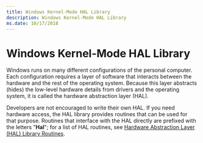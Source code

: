 ```yaml
---
title: Windows Kernel-Mode HAL Library
description: Windows Kernel-Mode HAL Library
ms.date: 10/17/2018
---
```


# Windows Kernel-Mode HAL Library


Windows runs on many different configurations of the personal computer. Each configuration requires a layer of software that interacts between the hardware and the rest of the operating system. Because this layer abstracts (hides) the low-level hardware details from drivers and the operating system, it is called the hardware abstraction layer (HAL).

Developers are not encouraged to write their own HAL. If you need hardware access, the HAL library provides routines that can be used for that purpose. Routines that interface with the HAL directly are prefixed with the letters "**Hal**"; for a list of HAL routines, see [Hardware Abstraction Layer (HAL) Library Routines](/previous-versions/windows/hardware/drivers/ff546644(v=vs.85)).

 

